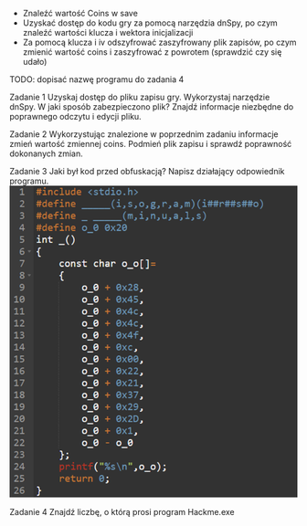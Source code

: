 - Znaleźć wartość Coins w save
- Uzyskać dostęp do kodu gry za pomocą narzędzia dnSpy, po czym znaleźć wartości klucza i wektora inicjalizacji
- Za pomocą klucza i iv odszyfrować zaszyfrowany plik zapisów, po czym zmienić wartość coins i zaszyfrować z powrotem (sprawdzić czy się udało)

TODO: dopisać nazwę programu do zadania 4

Zadanie 1
Uzyskaj dostęp do pliku zapisu gry. Wykorzystaj narzędzie dnSpy. 
W jaki sposób zabezpieczono plik? Znajdź informacje niezbędne do poprawnego odczytu i edycji pliku.

Zadanie 2
Wykorzystując znalezione w poprzednim zadaniu informacje zmień wartość zmiennej coins. 
Podmień plik zapisu i sprawdź poprawność dokonanych zmian.

Zadanie 3
Jaki był kod przed obfuskacją? Napisz działający odpowiednik programu.
![alt text](https://github.com/x0125x/BAWiM/blob/main/zadanie%203.png)

Zadanie 4
Znajdź liczbę, o którą prosi program Hackme.exe
